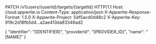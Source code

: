PATCH /v1/users/{userId}/targets/{targetId} HTTP/1.1
Host: cloud.appwrite.io
Content-Type: application/json
X-Appwrite-Response-Format: 1.5.0
X-Appwrite-Project: 5df5acd0d48c2
X-Appwrite-Key: 919c2d18fb5d4...a2ae413da83346ad2

{
  "identifier": "[IDENTIFIER]",
  "providerId": "[PROVIDER_ID]",
  "name": "[NAME]"
}
